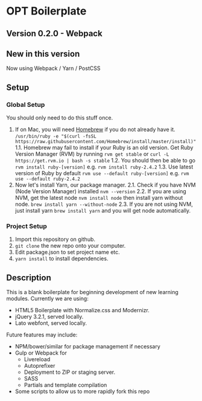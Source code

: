 # OPT Boilerplate
## Version 0.2.0 - Webpack

## New in this version
Now using Webpack / Yarn / PostCSS


## Setup
### Global Setup
You should only need to do this stuff once. 

1. If on Mac, you will need [Homebrew](https://brew.sh/) if you do not already have it. `/usr/bin/ruby -e "$(curl -fsSL https://raw.githubusercontent.com/Homebrew/install/master/install)"` 
  1.1. Homebrew may fail to install if your Ruby is an old version. Get Ruby Version Manager (RVM) by running `rvm get stable` or `curl -L https://get.rvm.io | bash -s stable` 
  1.2. You should then be able to go `rvm install ruby-[version]` e.g. `rvm install ruby-2.4.2` 
  1.3. Use latest version of Ruby by default `rvm use --default ruby-[version]` e.g. `rvm use --default ruby-2.4.2`
2. Now let's install Yarn, our package manager.
2.1. Check if you have NVM (Node Version Manager) installed `nvm --version`
2.2. If you are using NVM, get the latest node `nvm install node` then install yarn without node. `brew install yarn --without-node`
2.3. If you are not using NVM, just install yarn `brew install yarn` and you will get node automatically.

### Project Setup
1. Import this repository on github.
2. `git clone` the new repo onto your computer.
3. Edit package.json to set project name etc. 
4. `yarn install` to install dependencies. 


## Description

This is a blank boilerplate for beginning development of new learning modules. Currently we are using:

- HTML5 Boilerplate with Normalize.css and Modernizr.
- jQuery 3.2.1, served locally.
- Lato webfont, served locally.

Future features may include:

- NPM/bower/similar for package management if necessary
- Gulp or Webpack for 
  - Livereload
  - Autoprefixer 
  - Deployment to ZIP or staging server.
  - SASS 
  - Partials and template compilation
- Some scripts to allow us to more rapidly fork this repo
